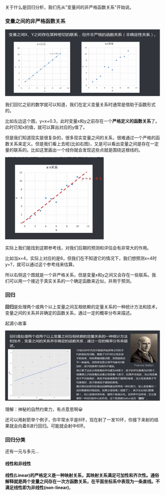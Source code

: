 关于什么是回归分析，我们先从"变量间的非严格函数关系"开始说。



### 变量之间的非严格函数关系

![image-20210804212106303](https://raw.githubusercontent.com/Rainiwalk/Rain_image/main/2021/20210804212106.png)



我们回忆之前的数学就可以知道，我们在定义变量关系时通常是借助于函数形式的。

比如左边这个图，y=x+0.3，此时变量x和y之前存在一个**严格定义的函数关系**了。此时已知x的值，就可以算出对应的y值了。

但是我们知道现实是很复杂的，很多现实变量之间的关系，很难通过一个严格的函数关系来定义。但是我们看上去呢(比如右图)，又是可以看出变量之间是存在一定量的联系的。比如这里画出一个线你就会发现这些点就是围绕这根线的。

![image-20210804212537082](https://raw.githubusercontent.com/Rainiwalk/Rain_image/main/2021/20210804212537.png)



实际上我们能找到这颗参考线，对我们后期的预测和评估会有非常大的作用。

比如当x=4，实际上对应的是6，但我们在不知道它的情况下，我们想预测x=4时y=?，就可以通过这个参考线来估算。

所以右侧这个图就是一个非严格关系，但是变量x和y之间又会存在一些联系。我们可以用一个接近于真实关系的一个确定函数来近似，并用于预测。





### 回归

**回归**是处理两个或两个以上变量之间互相依赖的定量关系的一种统计方法和技术，变量之间的关系并非确定的函数关系，通过一定的概率分布来描述。



起源小故事

![image-20210804213254019](https://raw.githubusercontent.com/Rainiwalk/Rain_image/main/2021/20210804213254.png)

理解：神秘的自然约束力，有点意思啊😀

还可以用射箭举个例子，你平常水平是8环，现在射了一发10环，你接下来射的结果就会向着8进行回归。可能就会射中6环。





### 回归分类

还有一元与多元...

#### 线性和非线性

**线性(Linear)**的严格定义是一种映射关系，其映射关系满足可加性和齐次性。通俗解释就是两个变量之间存在一次方函数关系，在平面坐标系中表现为一条直线。不满足线性即为**非线性(non-linear)**。



